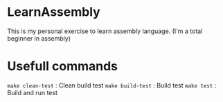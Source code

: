# LearnAssembly
This is my personal exercise to learn assembly language. (I'm a total beginner in assembly)

# Usefull commands
`make clean-test` : Clean build test
`make build-test` : Build test
`make test` : Build and run test
